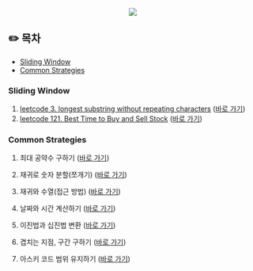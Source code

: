 <p align="center">
  <img src="https://velog.velcdn.com/images/heesungj7/post/1ae64de6-a38c-44dc-b56f-0a640946ef3c/image.png"/>
</p> 

## ✏️ 목차

- [Sliding Window](#sliding-window-)
- [Common Strategies](#common-strategies)

### Sliding Window

1. [leetcode 3. longest substring without repeating characters](https://leetcode.com/problems/longest-substring-without-repeating-characters/)
   ([바로 가기](https://github.com/heesungjang/algorithms-playground/blob/main/playground/sliding_windows/3.longest_substring_without_repeating_characters.py))
2. [leetcode 121. Best Time to Buy and Sell Stock](https://leetcode.com/problems/best-time-to-buy-and-sell-stock/)
   ([바로 가기](https://github.com/heesungjang/algorithms-playground/blob/main/playground/sliding_windows/121.best_time_to_buy_and_sell.py))

### Common Strategies

1. 최대 공약수
   구하기 ([바로 가기](https://github.com/heesungjang/algorithms-playground/blob/main/playground/common_strategies/fing_gcd.py))

2. 재귀로 숫자 분할(쪼개기)
   ([바로 가기](https://github.com/heesungjang/algorithms-playground/blob/main/playground/common_strategies/recursively_divide_digits.py))

3. 재귀와 수열(접근 방법)
   ([바로 가기](https://github.com/heesungjang/algorithms-playground/blob/main/playground/common_strategies/sequence_recursion.py))

4. 날짜와 시간 계산하기
   ([바로 가기](https://github.com/heesungjang/algorithms-playground/blob/main/playground/common_strategies/time_and_dates.py))

5. 이진법과 십진법 변환
   ([바로 가기](https://github.com/heesungjang/algorithms-playground/blob/main/playground/common_strategies/express_in_binary.py))

6. 겹치는 지점, 구간 구하기
   ([바로 가기](https://github.com/heesungjang/algorithms-playground/blob/main/playground/common_strategies/elasped_section.py))

7. 아스키 코드 범위 유지하기
   ([바로 가기]())